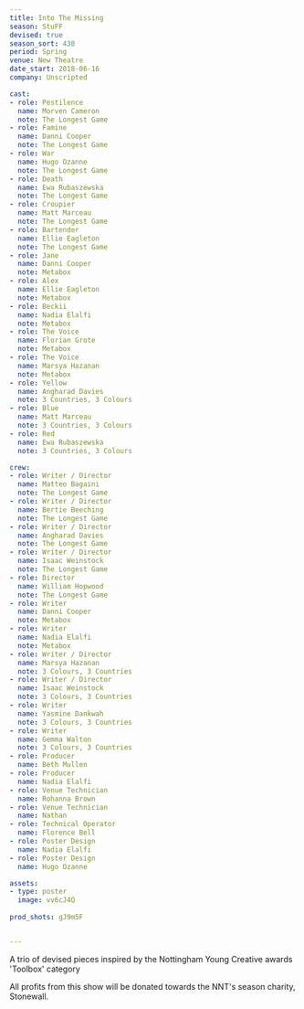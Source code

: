 ```yaml
---
title: Into The Missing
season: StuFF
devised: true 
season_sort: 430
period: Spring
venue: New Theatre
date_start: 2018-06-16
company: Unscripted

cast:
- role: Pestilence
  name: Morven Cameron
  note: The Longest Game
- role: Famine
  name: Danni Cooper
  note: The Longest Game
- role: War
  name: Hugo Ozanne
  note: The Longest Game
- role: Death
  name: Ewa Rubaszewska
  note: The Longest Game
- role: Croupier
  name: Matt Marceau
  note: The Longest Game
- role: Bartender
  name: Ellie Eagleton
  note: The Longest Game
- role: Jane
  name: Danni Cooper
  note: Metabox
- role: Alex
  name: Ellie Eagleton
  note: Metabox
- role: Beckii
  name: Nadia Elalfi
  note: Metabox
- role: The Voice
  name: Florian Grote
  note: Metabox
- role: The Voice
  name: Marsya Hazanan
  note: Metabox
- role: Yellow
  name: Angharad Davies
  note: 3 Countries, 3 Colours
- role: Blue
  name: Matt Marceau
  note: 3 Countries, 3 Colours
- role: Red
  name: Ewa Rubaszewska
  note: 3 Countries, 3 Colours

crew:
- role: Writer / Director
  name: Matteo Bagaini
  note: The Longest Game
- role: Writer / Director
  name: Bertie Beeching
  note: The Longest Game
- role: Writer / Director
  name: Angharad Davies
  note: The Longest Game
- role: Writer / Director
  name: Isaac Weinstock
  note: The Longest Game
- role: Director
  name: William Hopwood
  note: The Longest Game
- role: Writer
  name: Danni Cooper
  note: Metabox
- role: Writer
  name: Nadia Elalfi
  note: Metabox
- role: Writer / Director
  name: Marsya Hazanan
  note: 3 Colours, 3 Countries
- role: Writer / Director
  name: Isaac Weinstock
  note: 3 Colours, 3 Countries
- role: Writer
  name: Yasmine Dankwah
  note: 3 Colours, 3 Countries
- role: Writer
  name: Gemma Walton
  note: 3 Colours, 3 Countries
- role: Producer 
  name: Beth Mullen
- role: Producer 
  name: Nadia Elalfi
- role: Venue Technician
  name: Rohanna Brown
- role: Venue Technician
  name: Nathan
- role: Technical Operator
  name: Florence Bell
- role: Poster Design
  name: Nadia Elalfi
- role: Poster Design
  name: Hugo Ozanne

assets:
- type: poster
  image: vv6cJ4Q
  
prod_shots: gJ9m5F


---
```


A trio of devised pieces inspired by the Nottingham Young Creative awards 'Toolbox' category

All profits from this show will be donated towards the NNT's season charity, Stonewall.
